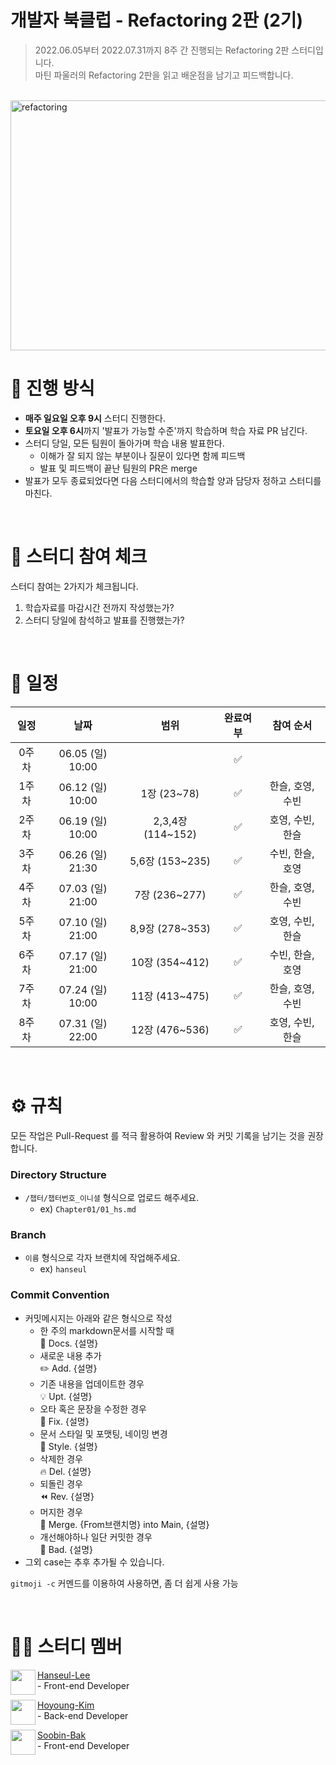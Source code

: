 
# 개발자 북클럽 - Refactoring 2판 (2기)

> 2022.06.05부터 2022.07.31까지 8주 간 진행되는 Refactoring 2판 스터디입니다. <br>
> 마틴 파울러의 Refactoring 2판을 읽고 배운점을 남기고 피드백합니다.
> 
<br>

<img src="https://user-images.githubusercontent.com/69497936/172034496-d7e74b1c-7a67-456f-a3fa-3ce9193d90a4.jpg" alt="refactoring" width="820" height="400">

<br>

# 📒 진행 방식
- **매주 일요일 오후 9시** 스터디 진행한다.
- **토요일 오후 6시**까지 '발표가 가능할 수준'까지 학습하며 학습 자료 PR 남긴다.
- 스터디 당일, 모든 팀원이 돌아가며 학습 내용 발표한다.
  - 이해가 잘 되지 않는 부분이나 질문이 있다면 함께 피드백
  - 발표 및 피드백이 끝난 팀원의 PR은 merge
- 발표가 모두 종료되었다면 다음 스터디에서의 학습할 양과 담당자 정하고 스터디를 마친다.

<br>

# 🚩 스터디 참여 체크
스터디 참여는 2가지가 체크됩니다. 

1. 학습자료를 마감시간 전까지 작성했는가? 
2. 스터디 당일에 참석하고 발표를 진행했는가?


<br>

# 📅 일정

|일정|날짜|범위|완료여부|참여 순서
|:--:|:--:|:--:|:--:|:--:|
|0주차|06.05 (일) 10:00||✅|
|1주차|06.12 (일) 10:00|1장 (23~78)|✅|한슬, 호영, 수빈|
|2주차|06.19 (일) 10:00|2,3,4장 (114~152)|✅|호영, 수빈, 한슬|
|3주차|06.26 (일) 21:30|5,6장 (153~235)|✅|수빈, 한슬, 호영|
|4주차|07.03 (일) 21:00|7장 (236~277)|✅|한슬, 호영, 수빈|
|5주차|07.10 (일) 21:00|8,9장 (278~353)|✅|호영, 수빈, 한슬|
|6주차|07.17 (일) 21:00|10장 (354~412)|✅|수빈, 한슬, 호영|
|7주차|07.24 (일) 10:00|11장 (413~475)|✅|한슬, 호영, 수빈|
|8주차|07.31 (일) 22:00|12장 (476~536)|✅|호영, 수빈, 한슬|


<br>

# ⚙ 규칙
모든 작업은 Pull-Request 를 적극 활용하여 Review 와 커밋 기록을 남기는 것을 권장합니다.
### Directory Structure
- `/챕터/챕터번호_이니셜` 형식으로 업로드 해주세요.
  - ex) `Chapter01/01_hs.md`

### Branch
- `이름` 형식으로 각자 브랜치에 작업해주세요.
  - ex) `hanseul`

### Commit Convention
- 커밋메시지는 아래와 같은 형식으로 작성
    - 한 주의 markdown문서를 시작할 때 <br />
        :page_facing_up: Docs. {설명}
    -  새로운 내용 추가  <br />
        :pencil2: Add. {설명}  
    -  기존 내용을 업데이트한 경우  <br /> 
        :bulb: Upt. {설명}
    -  오타 혹은 문장을 수정한 경우   <br />
        :hammer: Fix. {설명}
    -  문서 스타일 및 포맷팅, 네이밍 변경   <br />
         :art: Style. {설명}
    -  삭제한 경우   <br />
        :fire: Del. {설명}
    -  되돌린 경우   <br />
        :rewind: Rev. {설명}
    -  머지한 경우   <br />
        :twisted_rightwards_arrows: Merge. {From브랜치명} into Main, {설명}
    - 개선해야하나 일단 커밋한 경우     <br />
        :poop: Bad. {설명}
-  그외 case는 추후 추가될 수 있습니다.

`gitmoji -c` 커멘드를 이용하여 사용하면, 좀 더 쉽게 사용 가능  



<br>

# 🙋‍♀ 스터디 멤버

<img align="left" width="40" height="40" src="https://avatars.githubusercontent.com/u/69497936?v=4">

[Hanseul-Lee](https://github.com/hanseul-lee) <br> - Front-end Developer

<img align="left" width="40" height="40" src="https://avatars.githubusercontent.com/u/81757940?v=4">

[Hoyoung-Kim](https://github.com/hoyoung1) <br> - Back-end Developer

<img align="left" width="40" height="40" src="https://avatars.githubusercontent.com/u/16860535?v=4">

[Soobin-Bak](https://github.com/soobing) <br> - Front-end Developer

</br>
